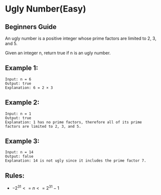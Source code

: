 # Ugly Number(Easy)

## Beginners Guide

An ugly number is a positive integer whose prime factors are limited to 2, 3, and 5.

Given an integer n, return true if n is an ugly number.

Example 1:
---
```go=
Input: n = 6
Output: true
Explanation: 6 = 2 × 3
```

Example 2:
---
```go=
Input: n = 1
Output: true
Explanation: 1 has no prime factors, therefore all of its prime factors are limited to 2, 3, and 5.
```

Example 3:
---
```go=
Input: n = 14
Output: false
Explanation: 14 is not ugly since it includes the prime factor 7.
```

Rules:
---
* $-2^31 <= n <= 2^31 - 1$